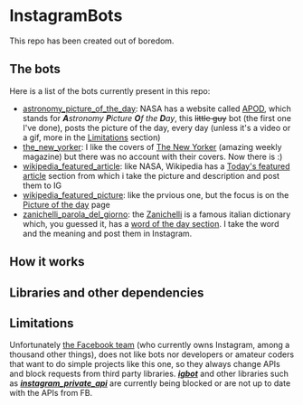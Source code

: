 # InstagramBots

This repo has been created out of boredom.

## The bots
Here is a list of the bots currently present in this repo:
- [astronomy_picture_of_the_day](https://www.instagram.com/starsfromnasa/): NASA has a website called [APOD](https://apod.nasa.gov/apod/), which stands for ***A**stronomy **P**icture **O**f the **D**ay*, this ~~little guy~~ bot (the first one I've done), posts the picture of the day, every day (unless it's a video or a gif, more in the [Limitations](#limitations) section)
- [the_new_yorker](https://www.instagram.com/newyorkermagcovers/): I like the covers of [The New Yorker](https://www.newyorker.com/magazine) (amazing weekly magazine) but there was no account with their covers. Now there is :)
- [wikipedia_featured_article](https://www.instagram.com/wikipediaarticledaily/): like NASA, Wikipedia has a [Today's featured article](https://en.wikipedia.org/wiki/Wikipedia:Today%27s_featured_article) section from which i take the picture and description and post them to IG
- [wikipedia_featured_picture](https://www.instagram.com/): like the prvious one, but the focus is on the [Picture of the day](https://en.wikipedia.org/wiki/Wikipedia:Picture_of_the_day) page
- [zanichelli_parola_del_giorno](https://www.instagram.com/paroladelgiornozanichelli/): the [Zanichelli](http://dizionari.zanichelli.it/) is a famous italian dictionary which, you guessed it, has a [word of the day section](https://dizionaripiu.zanichelli.it/cultura-e-attualita/le-parole-del-giorno/parola-del-giorno/). I take the word and the meaning and post them in Instagram.

## How it works

## Libraries and other dependencies

## Limitations
Unfortunately [the Facebook team](https://github.com/facebook) (who currently owns Instagram, among a thousand other things), does not like bots nor developers or amateur coders that want to do simple projects like this one, so they always change APIs and block requests from third party libraries.
***[igbot](https://github.com/ohld/igbot/)*** and other libraries such as ***[instagram_private_api](https://github.com/ping/instagram_private_api/)*** are currently being blocked or are not up to date with the APIs from FB.

